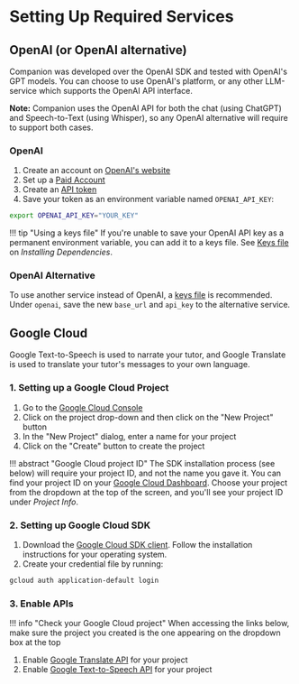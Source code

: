 # Setting Up Required Services

## OpenAI (or OpenAI alternative)
Companion was developed over the OpenAI SDK and tested with OpenAI's GPT models. You can choose to use OpenAI's platform,
or any other LLM-service which supports the OpenAI API interface.

**Note:** Companion uses the OpenAI API for both the chat (using ChatGPT) and Speech-to-Text (using Whisper),
so any OpenAI alternative will require to support both cases.

### OpenAI

1. Create an account on [OpenAI's website](https://openai.com/)
2. Set up a [Paid Account](https://platform.openai.com/account/billing/overview)
3. Create an [API token](https://platform.openai.com/account/api-keys)
4. Save your token as an environment variable named `OPENAI_API_KEY`:
```bash
export OPENAI_API_KEY="YOUR_KEY"
```
!!! tip "Using a keys file"
    If you're unable to save your OpenAI API key as a permanent environment variable, you can add it to 
    a keys file. See [Keys file](install.md#keys-file) on _Installing Dependencies_.

### OpenAI Alternative

To use another service instead of OpenAI, a [keys file](install.md#keys-file) is recommended.
Under `openai`, save the new `base_url` and `api_key` to the alternative service.


## Google Cloud
Google Text-to-Speech is used to narrate your tutor, and 
Google Translate is used to translate your tutor's messages to your own language.

### 1. Setting up a Google Cloud Project
1. Go to the [Google Cloud Console](https://console.cloud.google.com/) 
2. Click on the project drop-down and then click on the "New Project" button 
3. In the "New Project" dialog, enter a name for your project
4. Click on the "Create" button to create the project

!!! abstract "Google Cloud project ID"
    The SDK installation process (see below) will require your project ID, and not the name you gave it.
    You can find your project ID on your [Google Cloud Dashboard](https://console.cloud.google.com/home/dashboard).
    Choose your project from the dropdown at the top of the screen, and you'll see your project ID under _Project Info_.

### 2. Setting up Google Cloud SDK
1. Download the [Google Cloud SDK client](https://cloud.google.com/sdk/docs/install-sdk). Follow the installation instructions for your operating system.
2. Create your credential file by running:
```bash
gcloud auth application-default login
```

### 3. Enable APIs

!!! info "Check your Google Cloud project"
    When accessing the links below, make sure the project you created is the one appearing on the dropdown box at the top

1. Enable [Google Translate API](https://console.cloud.google.com/marketplace/product/google/translate.googleapis.com) for your project
2. Enable [Google Text-to-Speech API](https://console.cloud.google.com/marketplace/product/google/texttospeech.googleapis.com) for your project

